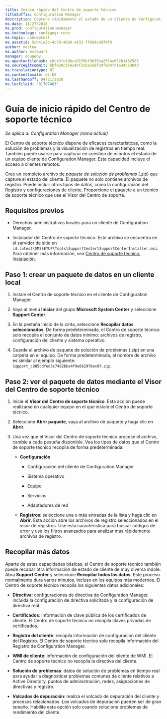 ```yaml
---
title: Inicio rápido del Centro de soporte técnico
titleSuffix: Configuration Manager
description: Capture rápidamente el estado de un cliente de Configuration Manager para solucionar problemas.
ms.date: 11/27/2018
ms.prod: configuration-manager
ms.technology: configmgr-core
ms.topic: conceptual
ms.assetid: 5cb41e2b-4c79-4da9-a432-ff869c0870f8
author: mestew
ms.author: mstewart
manager: dougeby
ms.openlocfilehash: c8c43fe1dbca9155bf9b554a2554c652b1482583
ms.sourcegitcommit: bbf820c35414bf2cba356f30fe047c1a34c5384d
ms.translationtype: HT
ms.contentlocale: es-ES
ms.lasthandoff: 04/21/2020
ms.locfileid: "81707463"
---
```

# <a name="support-center-quickstart-guide"></a>Guía de inicio rápido del Centro de soporte técnico

*Se aplica a: Configuration Manager (rama actual)*

El Centro de soporte técnico dispone de eficaces características, como la solución de problemas y la visualización de registros en tiempo real. También puede usarse para capturar en cuestión de minutos el estado de un equipo cliente de Configuration Manager. Esta capacidad incluye el acceso a clientes remotos.

Cree un completo archivo de *paquete de solución de problemas* (.zip) que capture el estado del cliente. El paquete no solo contiene archivos de registro. Puede incluir otros tipos de datos, como la configuración del Registro y configuraciones de cliente. Proporcione el paquete a un técnico de soporte técnico que use el Visor del Centro de soporte.



## <a name="prerequisites"></a>Requisitos previos

- Derechos administrativos locales para un cliente de Configuration Manager.  

- Instalador del Centro de soporte técnico. Este archivo se encuentra en el servidor de sitio en `cd.latest\SMSSETUP\Tools\SupportCenter\SupportCenterInstaller.msi`. Para obtener más información, vea [Centro de soporte técnico: Instalación](support-center.md#install).  



## <a name="step-1-create-a-data-bundle-on-a-local-client"></a>Paso 1: crear un paquete de datos en un cliente local

1.  Instale el Centro de soporte técnico en el cliente de Configuration Manager.  

2.  Vaya al menú **Iniciar** del grupo **Microsoft System Center** y seleccione **Support Center**.  

3.  En la pestaña Inicio de la cinta, seleccione **Recopilar datos seleccionados**. De forma predeterminada, el Centro de soporte técnico solo recopila el conjunto de datos mínimo: archivos de registro, configuración del cliente y sistema operativo.  

4.  Guarde el archivo de paquete de solución de problemas (.zip) en una carpeta en el equipo. De forma predeterminada, el nombre de archivo es similar al ejemplo siguiente: `Support_c885cdfed3c7482bba4f9e662978ec07.zip`.  



## <a name="step-2-view-the-data-bundle-using-support-center-viewer"></a>Paso 2: ver el paquete de datos mediante el Visor del Centro de soporte técnico

1.  Inicie el **Visor del Centro de soporte técnico**. Esta acción puede realizarse en cualquier equipo en el que instale el Centro de soporte técnico.  

2.  Seleccione **Abrir paquete**, vaya al archivo de paquete y haga clic en **Abrir**.  

3.  Una vez que el Visor del Centro de soporte técnico procese el archivo, cambie a cada pestaña disponible. Vea los tipos de datos que el Centro de soporte técnico recopila de forma predeterminada:  

    - **Configuración**  

        - Configuración del cliente de Configuration Manager  

        - Sistema operativo  

        - Equipo  

        - Servicios  

        - Adaptadores de red  

    - **Registros**: seleccione una o más entradas de la lista y haga clic en **Abrir**. Esta acción abre los archivos de registro seleccionados en el visor de registros. Use esta característica para buscar códigos de error y use los filtros avanzados para analizar más rápidamente archivos de registro.  



## <a name="collect-more-data"></a>Recopilar más datos

Aparte de estas capacidades básicas, el Centro de soporte técnico también puede recabar otra información de estado de cliente de muy diversa índole. Abra **Support Center** y seleccione **Recopilar todos los datos**. Este proceso normalmente dura varios minutos, incluso en los equipos más modernos. El Centro de soporte técnico recopila los siguientes datos adicionales:

- **Directiva**: configuraciones de directiva de Configuration Manager, incluida la configuración de directiva solicitada y la configuración de directiva real.  

- **Certificados**: información de clave pública de los certificados de cliente. El Centro de soporte técnico no recopila claves privadas de certificados.  

- **Registro del cliente**: recopila información de configuración del cliente del Registro. El Centro de soporte técnico solo recopila información del Registro de Configuration Manager.  

- **WMI de cliente**: información de configuración del cliente de WMI. El Centro de soporte técnico no recopila la directiva del cliente.  

- **Solución de problemas**: datos de solución de problemas en tiempo real para ayudar a diagnosticar problemas comunes de cliente relativos a Active Directory, puntos de administración, redes, asignaciones de directivas y registro.  

- **Volcados de depuración**: realiza el volcado de depuración del cliente y procesos relacionados. Los volcados de depuración pueden ser de gran tamaño. Habilite esta opción solo cuando solucione problemas de rendimiento del cliente.  

